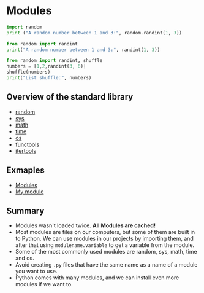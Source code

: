 # Modules

```python
import random
print ("A random number between 1 and 3:", random.randint(1, 3))

from random import randint
print("A random number between 1 and 3:", randint(1, 3))

from random import randint, shuffle
numbers = [1,2,randint(3, 6)]
shuffle(numbers)
print("List shuffle:", numbers)
```

## Overview of the standard library

* [random](https://docs.python.org/3/library/random.html)
* [sys](https://docs.python.org/3/library/sys.html)
* [math](https://docs.python.org/3/library/math.html)
* [time](https://docs.python.org/3/library/time.html)
* [os](https://docs.python.org/3/library/os.html)
* [functools](https://docs.python.org/3/library/functools.html)
* [itertools](https://docs.python.org/3/library/itertools.html)

## Exmaples

* [Modules](../examples/modules.py)
* [My module](../examples/mymodule.py)

## Summary

* Modules wasn't loaded twice. **All Modules are cached!**
* Most modules are files on our computers, but some of them are built in to Python. We can use modules in our projects by importing them, and after that using `modulename.variable` to get a variable from the module.
* Some of the most commonly used modules are random, sys, math, time and os.
* Avoid creating `.py` files that have the same name as a name of a module you want to use.
* Python comes with many modules, and we can install even more modules if we want to.
